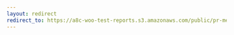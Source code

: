 ```yaml
---
layout: redirect
redirect_to: https://a8c-woo-test-reports.s3.amazonaws.com/public/pr-merge/41083/api/index.html
---
```


